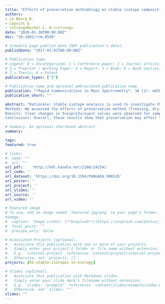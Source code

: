 ```yaml
---
title: "Effects of preservation methodology on stable isotope compositions of sea stars"
authors:
- Le Bourg B.
- Lepoint G.
- <strong>Michel L. N.</strong>
date: "2020-01-30T00:00:00Z"
doi: "10.1002/rcm.8589"

# Schedule page publish date (NOT publication's date).
publishDate: "2017-01-01T00:00:00Z"

# Publication type.
# Legend: 0 = Uncategorized; 1 = Conference paper; 2 = Journal article;
# 3 = Preprint / Working Paper; 4 = Report; 5 = Book; 6 = Book section;
# 7 = Thesis; 8 = Patent
publication_types: ["2"]

# Publication name and optional abbreviated publication name.
publication: "*Rapid Communications in Mass Spectrometry*, 34 (2): e8589"
publication_short: ""

abstract: "Rationale: Stable isotope analysis is used to investigate the trophic ecology of organisms and, in order to use samples from archived collections, it is important to know whether preservation methods alter the results. This study investigates the long‐term effects of four preservation methods on isotopic compositions and isotopic niche parameters of sea stars.<br>
Methods: We assessed the effects of preservation method (freezing, drying, formaldehyde, ethanol) and duration (0, 1, 3, 6, 9, 12, 24 months) on the stable isotope ratios of carbon, nitrogen and sulfur of sea star tissues. Isotopic ratios were measured using continuous‐flow elemental analysis and isotope ratio mass spectrometry. We also monitored the evolution of commonly used ecological metrics (isotopic niche parameters) throughout the experiment.<br>
Results: Clear changes in δ<sup>13</sup>C values were observed for samples stored in formaldehyde and ethanol. None of the preservation methods had significant or consistent effects on δ<sup>15</sup>N values. Formaldehyde preservation induced a decrease in δ<sup>34</sup>S values. All these changes could be mitigated using correction factors. Isotopic niche parameters slightly changed over time when computed with δ<sup>13</sup>C and δ<sup>15</sup>N values, but inconsistent variations occurred when computed with δ<sup>13</sup>C and δ<sup>34</sup>S values.<br>
Conclusions: Overall, these results show that preservation may affect the stable isotope ratios of sea stars. Correction factors can be used to mitigate the effects of the preservation method on stable isotope ratios. Isotopic niche parameters are overall unchanged. Consequently, in most cases, museum samples are suitable for calculation of isotopic niche parameters."

# Summary. An optional shortened abstract.
summary: 

tags:
featured: true

# links:
#- name: ""
#  url: ""
url_pdf:	'http://hdl.handle.net/2268/242541'
url_code: ''
url_dataset: 'https://doi.org/10.1594/PANGAEA.906520'
url_poster: ''
url_project: ''
url_slides: ''
url_source: ''
url_video: ''

# Featured image
# To use, add an image named `featured.jpg/png` to your page's folder. 
#image:
#  caption: 'Image credit: [**Unsplash**](https://unsplash.com/photos/jdD8gXaTZsc)'
#  focal_point: ""
#  preview_only: false

# Associated Projects (optional).
#   Associate this publication with one or more of your projects.
#   Simply enter your project's folder or file name without extension.
#   E.g. `internal-project` references `content/project/internal-project/index.md`.
#   Otherwise, set `projects: []`.
projects: [03-stable-isotopes-in-ecology]

# Slides (optional).
#   Associate this publication with Markdown slides.
#   Simply enter your slide deck's filename without extension.
#   E.g. `slides: "example"` references `content/slides/example/index.md`.
#   Otherwise, set `slides: ""`.
slides: ""
---
```

